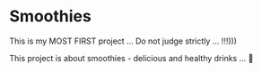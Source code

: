# Smoothies

This is my MOST FIRST project ... Do not judge strictly ... !!!)))

This project is about smoothies - delicious and healthy drinks ... 🍓

